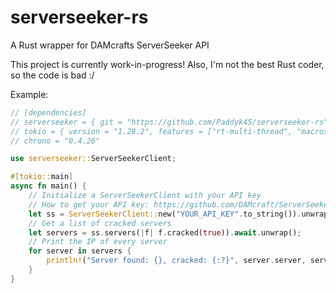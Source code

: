 # serverseeker-rs
A Rust wrapper for DAMcrafts ServerSeeker API

This project is currently work-in-progress!
Also, I'm not the best Rust coder, so the code is bad :/

Example:
```rust
// [dependencies]
// serverseeker = { git = "https://github.com/Paddyk45/serverseeker-rs" }
// tokio = { version = "1.28.2", features = ["rt-multi-thread", "macros"] }
// chrono = "0.4.26"

use serverseeker::ServerSeekerClient;

#[tokio::main]
async fn main() {
    // Initialize a ServerSeekerClient with your API key
    // How to get your API key: https://github.com/DAMcraft/ServerSeekerAPI-docs
    let ss = ServerSeekerClient::new("YOUR_API_KEY".to_string()).unwrap();
    // Get a list of cracked servers
    let servers = ss.servers(|f| f.cracked(true)).await.unwrap();
    // Print the IP of every server
    for server in servers {
        println!("Server found: {}, cracked: {:?}", server.server, server.cracked);
    }
}

```

